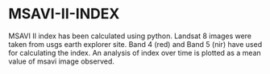 # MSAVI-II-INDEX


MSAVI II index has been calculated using python. Landsat 8 images were taken from usgs earth explorer site. Band 4 (red) and Band 5 (nir) have used for calculating the index. 
An analysis of index over time is plotted as a mean value of msavi image observed.
